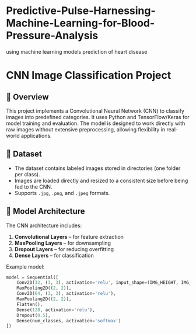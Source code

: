 # Predictive-Pulse-Harnessing-Machine-Learning-for-Blood-Pressure-Analysis
using machine learning models prediction of heart disease
# CNN Image Classification Project

## 📌 Overview
This project implements a Convolutional Neural Network (CNN) to classify images into predefined categories. It uses Python and TensorFlow/Keras for model training and evaluation. The model is designed to work directly with raw images without extensive preprocessing, allowing flexibility in real-world applications.

## 📂 Dataset
- The dataset contains labeled images stored in directories (one folder per class).
- Images are loaded directly and resized to a consistent size before being fed to the CNN.
- Supports `.jpg`, `.png`, and `.jpeg` formats.

## 🧠 Model Architecture
The CNN architecture includes:
1. **Convolutional Layers** – for feature extraction  
2. **MaxPooling Layers** – for downsampling  
3. **Dropout Layers** – for reducing overfitting  
4. **Dense Layers** – for classification  

Example model:
```python
model = Sequential([
    Conv2D(32, (3, 3), activation='relu', input_shape=(IMG_HEIGHT, IMG_WIDTH, 3)),
    MaxPooling2D((2, 2)),
    Conv2D(64, (3, 3), activation='relu'),
    MaxPooling2D((2, 2)),
    Flatten(),
    Dense(128, activation='relu'),
    Dropout(0.5),
    Dense(num_classes, activation='softmax')
])
